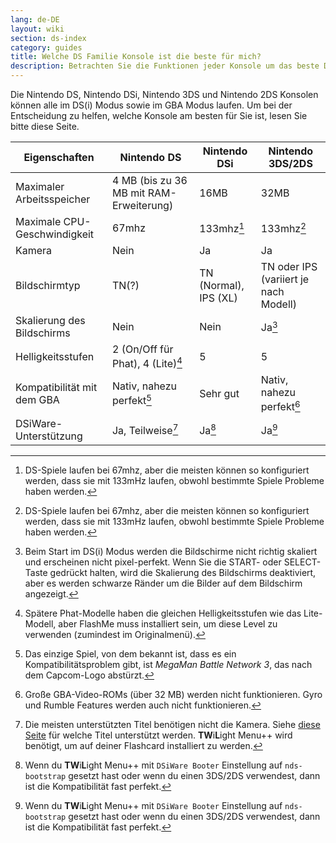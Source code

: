 ```yaml
---
lang: de-DE
layout: wiki
section: ds-index
category: guides
title: Welche DS Familie Konsole ist die beste für mich?
description: Betrachten Sie die Funktionen jeder Konsole um das beste DS(i) Modus Erlebnis zu entscheiden
---
```


Die Nintendo DS, Nintendo DSi, Nintendo 3DS und Nintendo 2DS Konsolen können alle im DS(i) Modus sowie im GBA Modus laufen. Um bei der Entscheidung zu helfen, welche Konsole am besten für Sie ist, lesen Sie bitte diese Seite.

| Eigenschaften                | Nintendo DS                                                | Nintendo DSi                                                | Nintendo 3DS/2DS                                         |
| ---------------------------- | ---------------------------------------------------------- | ----------------------------------------------------------- | -------------------------------------------------------- |
| Maximaler Arbeitsspeicher    | 4 MB (bis zu 36 MB mit RAM-Erweiterung) | 16MB                                                        | 32MB                                                     |
| Maximale CPU-Geschwindigkeit | 67mhz                                                      | 133mhz[^1]                                                  | 133mhz[^1]                                               |
| Kamera                       | Nein                                                       | Ja                                                          | Ja                                                       |
| Bildschirmtyp                | TN(?)                                   | TN (Normal), IPS (XL) | TN oder IPS (variiert je nach Modell) |
| Skalierung des Bildschirms   | Nein                                                       | Nein                                                        | Ja[^2]                                                   |
| Helligkeitsstufen            | 2 (On/Off für Phat), 4 (Lite)[^3]                          | 5                                                           | 5                                                        |
| Kompatibilität mit dem GBA   | Nativ, nahezu perfekt[^4]                                  | Sehr gut                                                    | Nativ, nahezu perfekt[^5]                                |
| DSiWare-Unterstützung        | Ja, Teilweise[^6]                                          | Ja[^7]                                                      | Ja[^7]                                                   |

[^1]: DS-Spiele laufen bei 67mhz, aber die meisten können so konfiguriert werden, dass sie mit 133mHz laufen, obwohl bestimmte Spiele Probleme haben werden.

[^2]: Beim Start im DS(i) Modus werden die Bildschirme nicht richtig skaliert und erscheinen nicht pixel-perfekt. Wenn Sie die START- oder SELECT-Taste gedrückt halten, wird die Skalierung des Bildschirms deaktiviert, aber es werden schwarze Ränder um die Bilder auf dem Bildschirm angezeigt.

[^3]: Spätere Phat-Modelle haben die gleichen Helligkeitsstufen wie das Lite-Modell, aber FlashMe muss installiert sein, um diese Level zu verwenden (zumindest im Originalmenü).

[^4]: Das einzige Spiel, von dem bekannt ist, dass es ein Kompatibilitätsproblem gibt, ist _MegaMan Battle Network 3_, das nach dem Capcom-Logo abstürzt.

[^5]: Große GBA-Video-ROMs (über 32 MB) werden nicht funktionieren. Gyro und Rumble Features werden auch nicht funktionieren.

[^6]: Die meisten unterstützten Titel benötigen nicht die Kamera. Siehe [diese Seite](https://github.com/DS-Homebrew/TWiLightMenu/blob/master/universal/include/compatibleDSiWareMap.h) für welche Titel unterstützt werden. **TW**i**L**ight Menu++ wird benötigt, um auf deiner Flashcard installiert zu werden.

[^7]: Wenn du **TW**i**L**ight Menu++ mit `DSiWare Booter` Einstellung auf `nds-bootstrap` gesetzt hast oder wenn du einen 3DS/2DS verwendest, dann ist die Kompatibilität fast perfekt.
